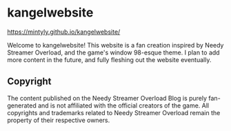 # kangelwebsite
https://mintyly.github.io/kangelwebsite/

Welcome to kangelwebsite! This website is a fan creation inspired by Needy Streamer Overload, and the game's window 98-esque theme.
I plan to add more content in the future, and fully fleshing out the website eventually.

## Copyright
The content published on the Needy Streamer Overload Blog is purely fan-generated and is not affiliated with the official creators of the game. All copyrights and trademarks related to Needy Streamer Overload remain the property of their respective owners.
